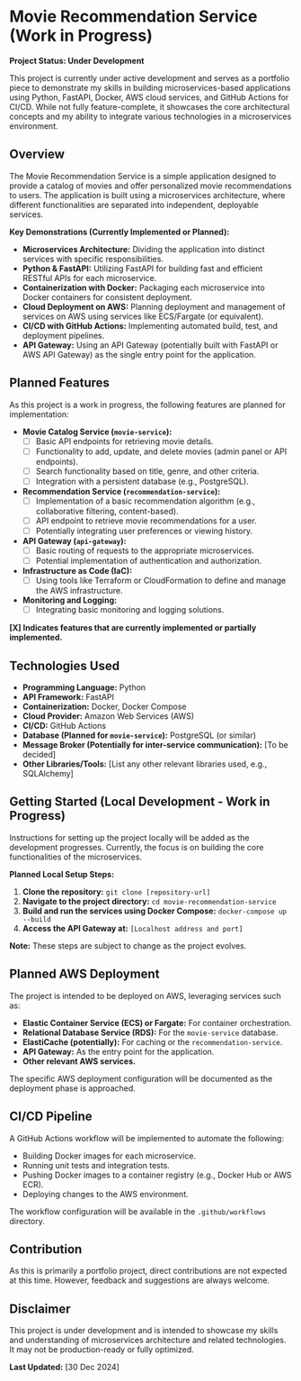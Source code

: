 # Movie Recommendation Service (Work in Progress)

**Project Status: Under Development**

This project is currently under active development and serves as a portfolio piece to demonstrate my skills in building microservices-based applications using Python, FastAPI, Docker, AWS cloud services, and GitHub Actions for CI/CD. While not fully feature-complete, it showcases the core architectural concepts and my ability to integrate various technologies in a microservices environment.

## Overview

The Movie Recommendation Service is a simple application designed to provide a catalog of movies and offer personalized movie recommendations to users. The application is built using a microservices architecture, where different functionalities are separated into independent, deployable services.

**Key Demonstrations (Currently Implemented or Planned):**

* **Microservices Architecture:**  Dividing the application into distinct services with specific responsibilities.
* **Python & FastAPI:**  Utilizing FastAPI for building fast and efficient RESTful APIs for each microservice.
* **Containerization with Docker:** Packaging each microservice into Docker containers for consistent deployment.
* **Cloud Deployment on AWS:**  Planning deployment and management of services on AWS using services like ECS/Fargate (or equivalent).
* **CI/CD with GitHub Actions:** Implementing automated build, test, and deployment pipelines.
* **API Gateway:**  Using an API Gateway (potentially built with FastAPI or AWS API Gateway) as the single entry point for the application.

## Planned Features

As this project is a work in progress, the following features are planned for implementation:

* **Movie Catalog Service (`movie-service`):**
    *  [ ] Basic API endpoints for retrieving movie details.
    *  [ ] Functionality to add, update, and delete movies (admin panel or API endpoints).
    *  [ ] Search functionality based on title, genre, and other criteria.
    *  [ ] Integration with a persistent database (e.g., PostgreSQL).
* **Recommendation Service (`recommendation-service`):**
    *  [ ] Implementation of a basic recommendation algorithm (e.g., collaborative filtering, content-based).
    *  [ ] API endpoint to retrieve movie recommendations for a user.
    *  [ ] Potentially integrating user preferences or viewing history.
* **API Gateway (`api-gateway`):**
    *  [ ] Basic routing of requests to the appropriate microservices.
    *  [ ] Potential implementation of authentication and authorization.
* **Infrastructure as Code (IaC):**
    *  [ ] Using tools like Terraform or CloudFormation to define and manage the AWS infrastructure.
* **Monitoring and Logging:**
    *  [ ] Integrating basic monitoring and logging solutions.

**[X] Indicates features that are currently implemented or partially implemented.**

## Technologies Used

* **Programming Language:** Python
* **API Framework:** FastAPI
* **Containerization:** Docker, Docker Compose
* **Cloud Provider:** Amazon Web Services (AWS)
* **CI/CD:** GitHub Actions
* **Database (Planned for `movie-service`):** PostgreSQL (or similar)
* **Message Broker (Potentially for inter-service communication):**  [To be decided]
* **Other Libraries/Tools:** [List any other relevant libraries used, e.g., SQLAlchemy]

## Getting Started (Local Development - Work in Progress)

Instructions for setting up the project locally will be added as the development progresses. Currently, the focus is on building the core functionalities of the microservices.

**Planned Local Setup Steps:**

1. **Clone the repository:** `git clone [repository-url]`
2. **Navigate to the project directory:** `cd movie-recommendation-service`
3. **Build and run the services using Docker Compose:** `docker-compose up --build`
4. **Access the API Gateway at:** `[Localhost address and port]`

**Note:**  These steps are subject to change as the project evolves.

## Planned AWS Deployment

The project is intended to be deployed on AWS, leveraging services such as:

* **Elastic Container Service (ECS) or Fargate:** For container orchestration.
* **Relational Database Service (RDS):** For the `movie-service` database.
* **ElastiCache (potentially):** For caching or the `recommendation-service`.
* **API Gateway:**  As the entry point for the application.
* **Other relevant AWS services.**

The specific AWS deployment configuration will be documented as the deployment phase is approached.

## CI/CD Pipeline

A GitHub Actions workflow will be implemented to automate the following:

* Building Docker images for each microservice.
* Running unit tests and integration tests.
* Pushing Docker images to a container registry (e.g., Docker Hub or AWS ECR).
* Deploying changes to the AWS environment.

The workflow configuration will be available in the `.github/workflows` directory.

## Contribution

As this is primarily a portfolio project, direct contributions are not expected at this time. However, feedback and suggestions are always welcome.

## Disclaimer

This project is under development and is intended to showcase my skills and understanding of microservices architecture and related technologies. It may not be production-ready or fully optimized.

**Last Updated:** [30 Dec 2024]